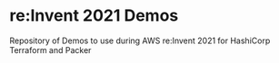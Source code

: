 # re:Invent 2021 Demos
Repository of Demos to use during AWS re:Invent 2021 for HashiCorp Terraform and Packer 
